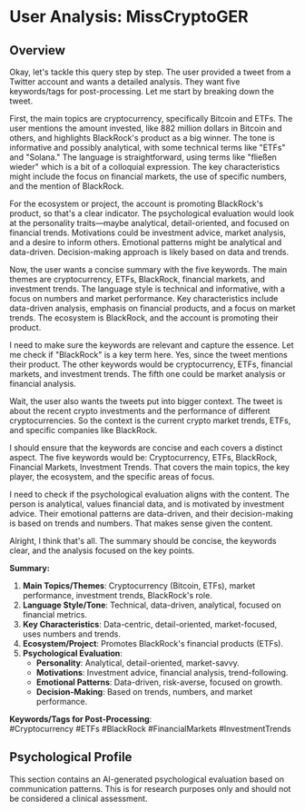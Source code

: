 # User Analysis: MissCryptoGER

## Overview

<think>
Okay, let's tackle this query step by step. The user provided a tweet from a Twitter account and wants a detailed analysis. They want five keywords/tags for post-processing. Let me start by breaking down the tweet.

First, the main topics are cryptocurrency, specifically Bitcoin and ETFs. The user mentions the amount invested, like 882 million dollars in Bitcoin and others, and highlights BlackRock's product as a big winner. The tone is informative and possibly analytical, with some technical terms like "ETFs" and "Solana." The language is straightforward, using terms like "fließen wieder" which is a bit of a colloquial expression. The key characteristics might include the focus on financial markets, the use of specific numbers, and the mention of BlackRock.

For the ecosystem or project, the account is promoting BlackRock's product, so that's a clear indicator. The psychological evaluation would look at the personality traits—maybe analytical, detail-oriented, and focused on financial trends. Motivations could be investment advice, market analysis, and a desire to inform others. Emotional patterns might be analytical and data-driven. Decision-making approach is likely based on data and trends.

Now, the user wants a concise summary with the five keywords. The main themes are cryptocurrency, ETFs, BlackRock, financial markets, and investment trends. The language style is technical and informative, with a focus on numbers and market performance. Key characteristics include data-driven analysis, emphasis on financial products, and a focus on market trends. The ecosystem is BlackRock, and the account is promoting their product.

I need to make sure the keywords are relevant and capture the essence. Let me check if "BlackRock" is a key term here. Yes, since the tweet mentions their product. The other keywords would be cryptocurrency, ETFs, financial markets, and investment trends. The fifth one could be market analysis or financial analysis. 

Wait, the user also wants the tweets put into bigger context. The tweet is about the recent crypto investments and the performance of different cryptocurrencies. So the context is the current crypto market trends, ETFs, and specific companies like BlackRock. 

I should ensure that the keywords are concise and each covers a distinct aspect. The five keywords would be: Cryptocurrency, ETFs, BlackRock, Financial Markets, Investment Trends. That covers the main topics, the key player, the ecosystem, and the specific areas of focus. 

I need to check if the psychological evaluation aligns with the content. The person is analytical, values financial data, and is motivated by investment advice. Their emotional patterns are data-driven, and their decision-making is based on trends and numbers. That makes sense given the content.

Alright, I think that's all. The summary should be concise, the keywords clear, and the analysis focused on the key points.
</think>

**Summary:**  
1. **Main Topics/Themes**: Cryptocurrency (Bitcoin, ETFs), market performance, investment trends, BlackRock's role.  
2. **Language Style/Tone**: Technical, data-driven, analytical, focused on financial metrics.  
3. **Key Characteristics**: Data-centric, detail-oriented, market-focused, uses numbers and trends.  
4. **Ecosystem/Project**: Promotes BlackRock's financial products (ETFs).  
5. **Psychological Evaluation**:  
   - **Personality**: Analytical, detail-oriented, market-savvy.  
   - **Motivations**: Investment advice, financial analysis, trend-following.  
   - **Emotional Patterns**: Data-driven, risk-averse, focused on growth.  
   - **Decision-Making**: Based on trends, numbers, and market performance.  

**Keywords/Tags for Post-Processing**:  
#Cryptocurrency #ETFs #BlackRock #FinancialMarkets #InvestmentTrends

## Psychological Profile

This section contains an AI-generated psychological evaluation based on communication patterns. This is for research purposes only and should not be considered a clinical assessment.